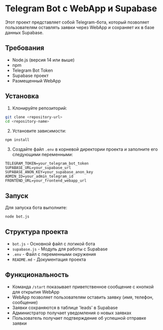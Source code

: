 # Telegram Bot с WebApp и Supabase

Этот проект представляет собой Telegram-бота, который позволяет пользователям оставлять заявки через WebApp и сохраняет их в базе данных Supabase.

## Требования

- Node.js (версия 14 или выше)
- npm
- Telegram Bot Token
- Supabase проект
- Размещенный WebApp

## Установка

1. Клонируйте репозиторий:
```bash
git clone <repository-url>
cd <repository-name>
```

2. Установите зависимости:
```bash
npm install
```

3. Создайте файл `.env` в корневой директории проекта и заполните его следующими переменными:
```
TELEGRAM_TOKEN=your_telegram_bot_token
SUPABASE_URL=your_supabase_url
SUPABASE_ANON_KEY=your_supabase_anon_key
ADMIN_ID=your_admin_telegram_id
FRONTEND_URL=your_frontend_webapp_url
```

## Запуск

Для запуска бота выполните:
```bash
node bot.js
```

## Структура проекта

- `bot.js` - Основной файл с логикой бота
- `supabase.js` - Модуль для работы с Supabase
- `.env` - Файл с переменными окружения
- `README.md` - Документация проекта

## Функциональность

- Команда `/start` показывает приветственное сообщение с кнопкой для открытия WebApp
- WebApp позволяет пользователям оставить заявку (имя, телефон, сообщение)
- Заявки сохраняются в таблице 'leads' в Supabase
- Администратор получает уведомления о новых заявках
- Пользователь получает подтверждение об успешной отправке заявки 